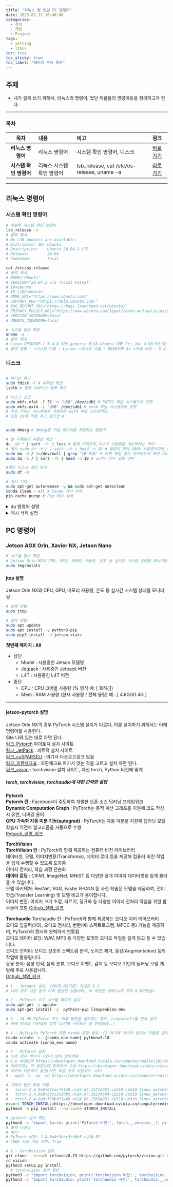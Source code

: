 ```yaml
---
title: "리눅스 및 썼던 PC 명령어"
date: 2025-02-12 16:40:00
categories:
  - 정리
  - 개발
  - Project
tags:
  - setting
  - linux
toc: true
toc_sticky: true
toc_label: "페이지 주요 목차"
---
```


## 주제

- 내가 쉽게 쓰기 위해서, 리눅스의 명령어, 썼던 제품들의 명령어등을 정리하고자 한다.

---

### 목차

|목차|내용|비고|링크|
|:--:|:--|:--|:--|
|**리눅스 명령어**|리눅스 명령어|시스템 확인 명령어, 디스크|<a href="#리눅스-명령어">바로가기</a>|
|**시스템 확인 명령어**|리눅스 시스템 확인 명령어|lsb_release, cat /etc/os-release, uname -a|<a href="#시스템-확인-명령어">바로가기</a>|


---

## 리눅스 명령어

### 시스템 확인 명령어

```bash
# 우분투 시스템 확인 명령어
lsb_release -a 
# 출력 예시
# No LSB modules are available.
# Distributor ID: Ubuntu
# Description:    Ubuntu 20.04.2 LTS
# Release:        20.04
# Codename:       focal

cat /etc/os-release 
# 출력 예시
# NAME="Ubuntu"
# VERSION="20.04.2 LTS (Focal Fossa)"
# ID=ubuntu
# ID_LIKE=debian
# HOME_URL="https://www.ubuntu.com/"
# SUPPORT_URL="https://help.ubuntu.com/"
# BUG_REPORT_URL="https://bugs.launchpad.net/ubuntu/"
# PRIVACY_POLICY_URL="https://www.ubuntu.com/legal/terms-and-policies/privacy-policy"
# VERSION_CODENAME=focal
# UBUNTU_CODENAME=focal

# 시스템 정보 확인
uname -a 
# 출력 예시
# Linux DESKTOP-1 5.4.0-105-generic #118-Ubuntu SMP Fri Jun 4 08:59:58 UTC 2021 x86_64 x86_64 x86_64 GNU/Linux 
# 출력 설명 : <시스템 이름 : Linux> <호스트 이름 : DESKTOP-1> <커널 버전 : 5.4.0-105-generic> <빌드 날짜 : #118-Ubuntu SMP Fri Jun 4 08:59:58 UTC 2021> <아키텍처 : x86_64 x86_64 x86_64> <운영체제 : GNU/Linux>


```

### 디스크

```bash

# 파티션 확인
sudo fdisk -l # 파티션 확인
lsblk # 블록 디바이스 목록 확인

# 디스크 포맷
sudo mkfs.vfat -F 32 -n "USB" /dev/sdb1 # FAT32 파일 시스템으로 포맷
sudo mkfs.ext4 -L "USB" /dev/sdb1 # ext4 파일 시스템으로 포맷
# 주로 리눅스 시스템에서 사용하는 ext4 파일 시스템이다, 
# 모든 os에 적용 하고 싶으면 e


sudo dmesg # dmesg란 커널 메시지를 확인하는 명령어

# 현 디렉토리 사용량 계산
du -sh * | sort -rh | less # 현재 디렉토리,디스크 사용량을 계산하라는 의미
# 예시 sudo du -h / | sort -rh | head -n 10 # 용량이 만약 100% 사용중이라면 sort 명령어도 안먹을 것이다.
sudo du -h / 2>/dev/null | grep '[0-9]G' # 어떤 파일 공간 차지하는지 확인 (Sort 없이)
sudo du -h / | sort -rh | head -n 10 # 공간이 남아 있을 경우 

#확인 디스크 공간 보기
sudo df -h 

# 캐시 삭제
sudo apt-get autoremove -y && sudo apt-get autoclean
conda clean --all # Conda 캐시 삭제
pip cache purge # Pip 캐시 삭제
```  

<details>
  <summary>
    du 명령어 설명
  </summary>
  <pre>
    du (Disk Usage): 파일 및 디렉토리의 디스크 공간 사용량을 추정하는 명령어 즉, 각 파일, 디렉토리가 디스크 공간을 차지하고 있는지 계산해주는 것  
    옵션:  
    -s (summarize): summarize 옵션은 각 파일이나 디렉토리에 대한 총 사용량만 표시 하위 디렉토리나 파일별 상세 용량 대신, 각 항목의 총합만 보여줌  
    -h (human-readable): human-readable 옵션은 파일 크기를 사람이 읽기 쉬운 형식으로 출력. 예) 바이트 단위 대신 킬로바이트(K), 메가바이트(M), 기가바이트(G) 등으로 자동으로 변환함  
    '*' : 와일드카드 문자. 모든 파일 및 디렉토리를 의미.  
    | (파이프): 파이프 기호는 앞선 명령어의 표준 출력을 뒤따르는 명령어의 표준 입력으로 연결해주는 역할 
      
    sort: 텍스트 파일의 행, 명령어의 출력을 정렬  
    옵션 :  
    -r (reverse): 역순으로 정렬  
    -h (human-readable): 사람이 읽기 쉬운 형식으로 출력  
    -n (numeric): 숫자 형식으로 정렬  
    -k (key): 특정 필드를 기준으로 정렬  
    -t (field): 특정 필드를 기준으로 정렬  
    -u (unique): 중복 제거  
    
    less : 텍스트 파일을 페이지 단위로 표시하는 명령어  
    옵션 :  
    -p (pattern): 패턴 검색  
    -N (number): 행 번호 표시  
    -R (raw): 이스케이프 시퀀스 무시  
    -S (squeeze): 너무 긴 행을 잘라서 표시  
  </pre>
</details>

<details>
  <summary>
    캐시 삭제 설명
  </summary>
  <pre>
    sudo apt-get autoremove -y :  
    
    <b>삭제 되는 것</b>
    현재 시스템에서 사용되지 않는 패키지들이 삭제된다.<br>
    주로 /var/lib/apt와 /usr/lib에 설치된 라이브러리나 실행 파일들이 대상 <br>

    <b>삭제 되지 않는 것</b>
    사용자가 직접 설치한 패키지(의존성이 아닌 패키지)는 유지된다.<br>
    설정 파일(/etc)이나 사용자 데이터는 건드리지 않는다.
  </pre>
</details>

## PC 명령어

### Jetson AGX Orin, Xavier NX, Jetson Nano

```bash
# 시스템 정보 확인
# Jetson Orin NX의 CPU, GPU, 메모리 사용량, 온도 등 실시간 시스템 상태를 모니터링
sudo tegrastats
```

#### jtop 설명
Jetson Orin NX의 CPU, GPU, 메모리 사용량, 온도 등 실시간 시스템 상태를 모니터링
```bash
# 실행 방법
sudo jtop

# 설치 방법
sudo apt update
sudo apt install -y python3-pip
sudo pip3 install -U jetson-stats
```

**첫번째 페이지 : All**
- 상단
  - Model : 사용중인 Jetson 모델명
  - Jetpack : 사용중인 Jetpack 버전
  - L4T : 사용중인 L4T 버전
- 중단
  - CPU : CPU 코어별 사용량 (% 형식 예: [ 10%]])
  - Mem : RAM 사용량 (현재 사용량 / 전체 용량) 예 : [ 4.8G/61.4G ]

---

#### jetson-pytorch 설명
Jetson Orin NX의 경우 PyTorch 시스템 설치가 다르다, 이를 설치하기 위해서는 아래 명령어를 사용한다.  
Site 나와 있는 대로 하면 된다.   
[링크_Pytorch](https://docs.nvidia.com/deeplearning/frameworks/install-pytorch-jetson-platform/index.html) 파이토치 설치 사이트  
[링크_JetPack](https://developer.nvidia.com/embedded/jetpack) : 제트팩 설치 사이트  
[링크_cuSPARSELt](https://docs.nvidia.com/cuda/cusparselt/index.html) : 여기서 다운로드링크 있음  
[링크_호환체크표](https://docs.nvidia.com/deeplearning/frameworks/install-pytorch-jetson-platform-release-notes/pytorch-jetson-rel.html#pytorch-jetson-rel) : 호환체크표 여기서 맞는 것을 고르고 설치 하면 된다.  
[링크_vision](https://github.com/pytorch/vision) : torchvision 설치 사이트, 자신 torch, Python 버전에 맞게  

##### torch, torchvision, torchaudio에 대한 간략한 설명

**Pytorch**  
**Pytorch 란** : Facebook이 주도하여 개발한 오픈 소스 딥러닝 프레임워크  
**Dynamic Computation Graph** : PyTorch는 동적 계산 그래프를 지원해 코드 작성시 유연, 디버깅 용이  
**GPU 가속화 자동 미분 기눙(autograd)** : PyTorch는 자동 미분을 지원해 딥러닝 모델 학습시 역전파 알고리즘을 자동으로 수행  
[Pytorch_설명_링크](https://pytorch.org/docs/stable/index.html)  

**TorchVision**  
**TorchVision 란** : PyTorch와 함께 제공하는 컴퓨터 비전 라이브러리  
데이터셋, 모델, 이미지변환(Transforms), 데이터 로더 등을 제공해 컴퓨터 비전 작업을 쉽게 수행할 수 있도록 도와줌  
이미지 전처리, 학습 과정 단순화  
**데이터 로딩** : CIFAR, ImageNet, MNIST 등 다양한 공개 이미지 데이터셋을 쉽게 불러올 수 있습니다.  
모델 아키텍처: ResNet, VGG, Faster R-CNN 등 사전 학습된 모델을 제공하여, 전이 학습(Transfer Learning) 및 모델 비교가 용이합니다.  
이미지 변환: 이미지 크기 조정, 자르기, 정규화 등 다양한 이미지 전처리 작업을 위한 함수들이 포함
[Github_설명_링크](https://github.com/pytorch/vision)  

**Torchaudio**
Torchaudio 란 : PyTorch와 함께 제공하는 오디오 처리 라이브러리  
오디오 입출력(I/O), 오디오 전처리, 변환(예: 스펙트로그램, MFCC 등) 기능을 제공하며, PyTorch의 텐서와 완벽하게 연동됨  
오디오 데이터 로딩: WAV, MP3 등 다양한 포맷의 오디오 파일을 쉽게 읽고 쓸 수 있습니다.  
오디오 전처리: 오디오 신호의 스펙트럼 분석, 노이즈 제거, 증강(Augmentation) 등의 작업에 활용됩니다.  
응용 분야: 음성 인식, 음악 분류, 오디오 이벤트 감지 등 오디오 기반의 딥러닝 모델 개발에 주로 사용됩니다.  
[Github_설명_링크](https://github.com/pytorch/audio)

```bash
# 1 - Jetpack 설치, (2025.02기준) 최신판 6.2
# 나의 경우 다른 분이 이미 깔았던 상황이라, 이 부분은 생략(나의 경우 6.0이었음)

# 2 - PyTorch 요구 시스템 패키지 설치
sudo apt-get -y update
sudo apt-get install -y  python3-pip libopenblas-dev

# 3 - 24.06 PyTorch 또는 이후 버전을 설치하는 경우, cusparselt를 먼저 설치
# 위에 링크로 다운로드 설치 (1번째 사이트는 잘 안되었음..)

# 4 - Multiple PyTorch 위한 conda 환경 생성, {} 여기에 자신이 원하는 이름을 넣어주면 된다.  
conda create -n  {conda_env name} python=3.10
conda activate {conda_env name}

# 5 - PyTorch 설치
# 나의 경우 여기서 시간이 많이 잡아먹음
# 6.0 버전이라 https://developer.download.nvidia.cn/compute/redist/jp/v60/pytorch/ 그 이후 버전을 찾아야했다.
# 여러가지는 다 넣었는데 안되어서 그냥 https://developer.download.nvidia.cn/compute/redist/jp/v60/pytorch/ 다 다운 받기로 명령어 치니까
# 재귀적 다운로드 옵션(모든 파일 구조 다운로드 시도)
#   wget -r -np -nd https://developer.download.nvidia.cn/compute/redist/jp/v60/pytorch/

# 그래서 얻은 파일 이름
#   torch-2.4.0a0+07cecf4168.nv24.05.14710581-cp310-cp310-linux_aarch64.whl
#   torch-2.4.0a0+3bcc3cddb5.nv24.07.16234504-cp310-cp310-linux_aarch64.whl (선택해서 다운로드 받음)
#   torch-2.4.0a0+f70bd71a48.nv24.06.15634931-cp310-cp310-linux_aarch64.whl
export TORCH_INSTALL=https://developer.download.nvidia.cn/compute/redist/jp/v60/pytorch/torch-2.4.0a0+3bcc3cddb5.nv24.07.16234504-cp310-cp310-linux_aarch64.whl # 자신에게 맞는 버전 선택해야한다.
python3 -m pip install --no-cache $TORCH_INSTALL

# pytorch 설치 확인
python3 -c "import torch; print('PyTorch 버전:', torch.__version__); print('CUDA 사용 가능 여부:', torch.cuda.is_available())"
# 출력 나온다
# 예시 
# PyTorch 버전: 2.4.0a0+3bcc3cddb5.nv24.07
# CUDA 사용 가능 여부: True

# 6 - torchvision 설치
git clone --branch release/0.19 https://github.com/pytorch/vision.git # 나의 경우 0.19 버전을 설치
cd vision
python3 setup.py install
  # torchvision 설치 확인
python3 -c "import torchvision; print('torchvision 버전:', torchvision.__version__)"
python3 -c "import torchaudio; print('torchaudio 버전:', torchaudio.__version__)"

```

